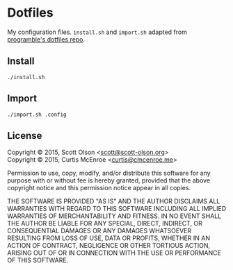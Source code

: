 # Dotfiles

My configuration files. `install.sh` and `import.sh` adapted from [programble's
dotfiles repo](https://github.com/programble/dotfiles).

## Install

```
./install.sh
```

## Import

```
./import.sh .config
```

## License

Copyright © 2015, Scott Olson \<scott@scott-olson.org>  
Copyright © 2015, Curtis McEnroe \<curtis@cmcenroe.me>

Permission to use, copy, modify, and/or distribute this software for any
purpose with or without fee is hereby granted, provided that the above
copyright notice and this permission notice appear in all copies.

THE SOFTWARE IS PROVIDED "AS IS" AND THE AUTHOR DISCLAIMS ALL WARRANTIES
WITH REGARD TO THIS SOFTWARE INCLUDING ALL IMPLIED WARRANTIES OF
MERCHANTABILITY AND FITNESS. IN NO EVENT SHALL THE AUTHOR BE LIABLE FOR
ANY SPECIAL, DIRECT, INDIRECT, OR CONSEQUENTIAL DAMAGES OR ANY DAMAGES
WHATSOEVER RESULTING FROM LOSS OF USE, DATA OR PROFITS, WHETHER IN AN
ACTION OF CONTRACT, NEGLIGENCE OR OTHER TORTIOUS ACTION, ARISING OUT OF
OR IN CONNECTION WITH THE USE OR PERFORMANCE OF THIS SOFTWARE.
